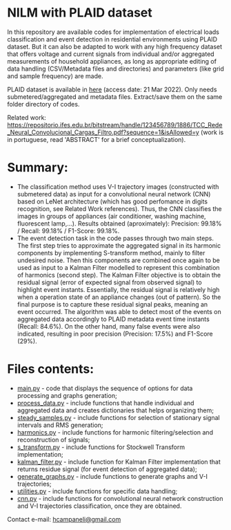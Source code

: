 # NILM with PLAID dataset
In this repository are available codes for implementation of electrical loads classification and event detection in residential environments using PLAID dataset. But it can also be adapted to work with any high frequency dataset that offers voltage and current signals from individual and/or aggregated measurements of household appliances, as long as appropriate editing of data handling (CSV/Metadata files and directories) and parameters (like grid and sample frequency) are made.

PLAID dataset is available in [here](https://figshare.com/articles/dataset/PLAID_-_A_Voltage_and_Current_Measurement_Dataset_for_Plug_Load_Appliance_Identification_in_Households/10084619/2) (access date: 21 Mar 2022). Only needs submetered/aggregated and metadata files. Extract/save them on the same folder directory of codes.

Related work: https://repositorio.ifes.edu.br/bitstream/handle/123456789/1886/TCC_Rede_Neural_Convolucional_Cargas_Filtro.pdf?sequence=1&isAllowed=y (work is in portuguese, read 'ABSTRACT' for a brief conceptualization). 

# Summary:
- The classification method uses V-I trajectory images (constructed with submetered data) as input for a convolutional neural network (CNN) based on LeNet architecture (which has good perfomance in digits recognition, see Related Work references). Thus, the CNN classifies the images in groups of appliances (air conditioner, washing machine, fluorescent lamp,...). Results obtained (aproximately): Precision: 99.18% / Recall: 99.18% / F1-Score: 99.18%. 
- The event detection task in the code passes through two main steps. The first step tries to approximate the aggregated signal in its harmonic components by implementing S-transform method, mainly to filter undesired noise. Then this components are combined once again to be used as input to a Kalman Filter modelled to represent this combination of harmonics (second step). The Kalman Filter objective is to obtain the residual signal (error of expected signal from observed signal) to highlight event instants. Essentially, the residual signal is relatively high when a operation state of an appliance changes (out of pattern). So the final purpose is to capture these residual signal peaks, meaning an event occurred. The algorithm was able to detect most of the events on aggregated data accordingly to PLAID metadata event time instants (Recall: 84.6%). On the other hand, many false events were also indicated, resulting in poor precision (Precision: 17.5%) and F1-Score (29%).

# Files contents:
* [main.py](https://github.com/hsneto/iftex/blob/master/textuais/testes.tex#L10) - code that displays the sequence of options for data processing and graphs generation;
* [process_data.py](https://github.com/hsneto/iftex/blob/master/textuais/testes.tex#L38) - include functions that handle individual and aggregated data and creates dictionaries that helps organizing them;
* [steady_samples.py](https://github.com/hsneto/iftex/blob/master/textuais/testes.tex#L60) - include functions for selection of stationary signal intervals and RMS generation;
* [harmonics.py](https://github.com/hsneto/iftex/blob/master/textuais/testes.tex#L60) - include functions for harmonic filtering/selection and reconstruction of signals;
* [s_transform.py](https://github.com/hsneto/iftex/blob/master/textuais/testes.tex#L60) - include functions for Stockwell Transform implementation;
* [kalman_filter.py](https://github.com/hsneto/iftex/blob/master/textuais/testes.tex#L60) - include function for Kalman Filter implementation that returns residue signal (for event detection of aggregated data);
* [generate_graphs.py](https://github.com/hsneto/iftex/blob/master/textuais/testes.tex#L60) - include functions to generate graphs and V-I trajectories;
* [utilities.py](https://github.com/hsneto/iftex/blob/master/textuais/testes.tex#L60) - include functions for specific data handling;
* [cnn.py](https://github.com/hsneto/iftex/blob/master/textuais/testes.tex#L60) - include functions for convolutional neural network construction and V-I trajectories classification, once they are obtained.

Contact e-mail:
hcampaneli@gmail.com



